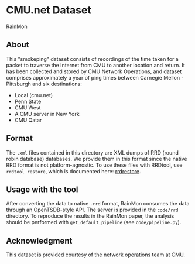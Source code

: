 # CMU.net Dataset

RainMon

## About

This "smokeping" dataset consists of recordings of the time taken for a packet to traverse the Internet from CMU to another location and return. It has been collected and stored by CMU Network Operations, and dataset comprises approximately a year of ping times between Carnegie Mellon - Pittsburgh and six destinations:

 * Local (cmu.net)
 * Penn State
 * CMU West
 * A CMU server in New York
 * CMU Qatar

## Format

The `.xml` files contained in this directory are XML dumps of RRD (round robin database) databases. We provide them in this format since the native RRD format is not platform-agnostic. To use these files with RRDtool, use `rrdtool restore`, which is documented here: [rrdrestore](http://oss.oetiker.ch/rrdtool/doc/rrdrestore.en.html).

## Usage with the tool

After converting the data to native `.rrd` format, RainMon consumes the data through an OpenTSDB-style API. The server is provided in the `code/rrd` directory. To reproduce the results in the RainMon paper, the analysis should be performed with `get_default_pipeline` (see `code/pipeline.py`).

## Acknowledgment

This dataset is provided courtesy of the network operations team at CMU.